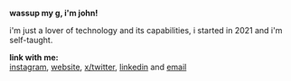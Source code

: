 **wassup my g, i'm john!**

i'm just a lover of technology and its capabilities, i started in 2021 and i'm self-taught.


**link with me:**
<br>
<a href="https://www.instagram.com/manojohnsz">instagram</a>,
<a href="http://odevjohn.vercel.app/">website</a>,
<a href="https://twitter.com/odevjohn">x/twitter</a>,
<a href="https://www.linkedin.com/in/joaovictorjohn/">linkedin</a> and
<a href="mailto:contato@devjohn.com.br">email</a>
